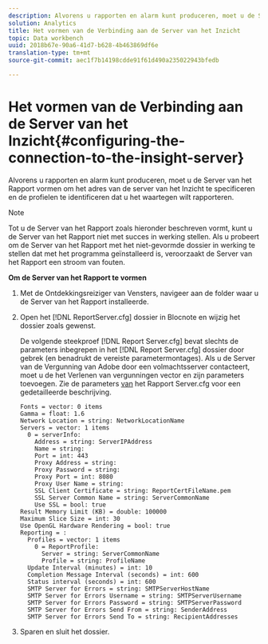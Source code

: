 ```yaml
---
description: Alvorens u rapporten en alarm kunt produceren, moet u de Server van het Rapport vormen om het adres van de server van het Inzicht te specificeren en de profielen te identificeren dat u het waartegen wilt rapporteren.
solution: Analytics
title: Het vormen van de Verbinding aan de Server van het Inzicht
topic: Data workbench
uuid: 2018b67e-90a6-41d7-b628-4b463869df6e
translation-type: tm+mt
source-git-commit: aec1f7b14198cdde91f61d490a235022943bfedb

---
```



# Het vormen van de Verbinding aan de Server van het Inzicht{#configuring-the-connection-to-the-insight-server}

Alvorens u rapporten en alarm kunt produceren, moet u de Server van het Rapport vormen om het adres van de server van het Inzicht te specificeren en de profielen te identificeren dat u het waartegen wilt rapporteren.

>[!NOTE]
>
>Tot u de Server van het Rapport zoals hieronder beschreven vormt, kunt u de Server van het Rapport niet met succes in werking stellen. Als u probeert om de Server van het Rapport met het niet-gevormde dossier in werking te stellen dat met het programma geïnstalleerd is, veroorzaakt de Server van het Rapport een stroom van fouten.

**Om de Server van het Rapport te vormen**

1. Met de Ontdekkingsreiziger van Vensters, navigeer aan de folder waar u de Server van het Rapport installeerde.
1. Open het [!DNL ReportServer.cfg] dossier in Blocnote en wijzig het dossier zoals gewenst.

   De volgende steekproef [!DNL Report Server.cfg] bevat slechts de parameters inbegrepen in het [!DNL Report Server.cfg] dossier door gebrek (en benadrukt de vereiste parametermontages). Als u de Server van de Vergunning van Adobe door een volmachtsserver contacteert, moet u de het Verlenen van vergunningen vector en zijn parameters toevoegen. Zie de parameters [van](../../../home/c-rpt-oview/c-rpt-param-ref/c-rpt-svr-param.md#concept-53359b328fd140d593c3f2fc0031be06) het Rapport Server.cfg voor een gedetailleerde beschrijving.

   ```
   Fonts = vector: 0 items
   Gamma = float: 1.6
   Network Location = string: NetworkLocationName
   Servers = vector: 1 items
     0 = serverInfo:
       Address = string: ServerIPAddress
       Name = string: 
       Port = int: 443
       Proxy Address = string:
       Proxy Password = string:
       Proxy Port = int: 8080
       Proxy User Name = string:
       SSL Client Certificate = string: ReportCertFileName.pem
       SSL Server Common Name = string: ServerCommonName
       Use SSL = bool: true
   Result Memory Limit (KB) = double: 100000
   Maximum Slice Size = int: 30
   Use OpenGL Hardware Rendering = bool: true
   Reporting = :
     Profiles = vector: 1 items
       0 = ReportProfile:
         Server = string: ServerCommonName
         Profile = string: ProfileName
     Update Interval (minutes) = int: 10
     Completion Message Interval (seconds) = int: 600
     Status interval (seconds) = int: 600
     SMTP Server for Errors = string: SMTPServerHostName
     SMTP Server for Errors Username = string: SMTPServerUsername
     SMTP Server for Errors Password = string: SMTPServerPassword
     SMTP Server for Errors Send From = string: SenderAddress
     SMTP Server for Errors Send To = string: RecipientAddresses
   ```

1. Sparen en sluit het dossier.

